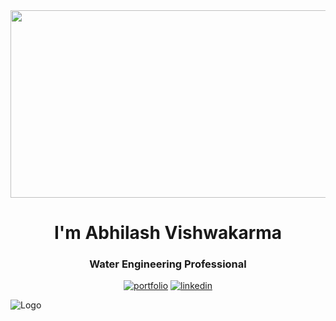 <div align="center">
  <img src="https://media.giphy.com/media/dWesBcTLavkZuG35MI/giphy.gif" width="600" height="300"/>
</div>


<h1 align="center">I'm Abhilash Vishwakarma</h1>
<h3 align="center">Water Engineering Professional</h3>

<div align="center">
  
[![portfolio](https://img.shields.io/badge/my_webite-000?style=for-the-badge&logo=ko-fi&logoColor=white)](https://waterengineeringdaily.com/)
[![linkedin](https://img.shields.io/badge/linkedin-0A66C2?style=for-the-badge&logo=linkedin&logoColor=white)](https://www.linkedin.com/in/abhilashvishwakarma1)
  
</div>

![Logo](https://dev-to-uploads.s3.amazonaws.com/uploads/articles/th5xamgrr6se0x5ro4g6.png)







